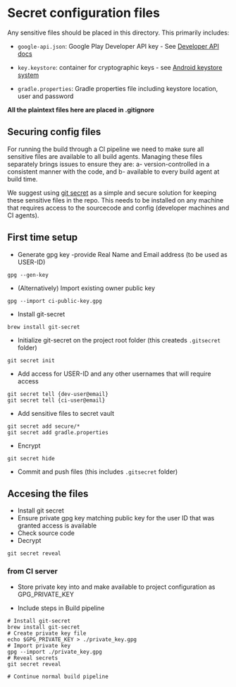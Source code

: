 # Secret configuration files

Any sensitive files should be placed in this directory. This primarily includes:

* `google-api.json`: Google Play Developer API key - See [Developer API docs](https://developers.google.com/android-publisher/getting_started)

* `key.keystore`: container for cryptographic keys - see [Android keystore system](https://developer.android.com/training/articles/keystore)

* `gradle.properties`: Gradle properties file including keystore location, user and password


**All the plaintext files here are placed in .gitignore**

## Securing config files

For running the build through a CI pipeline we need to make sure all sensitive files are available to all build agents. Managing these files separately brings issues to ensure they are: a- version-controlled in a consistent manner with the code, and b- available to every build agent at build time.

We suggest using [git secret](https://git-secret.io/) as a simple and secure solution for keeping these sensitive files in the repo. 
This needs to be installed on any machine that requires access to the sourcecode and config (developer machines and CI agents).


## First time setup

* Generate gpg key -provide Real Name and Email address (to be used as USER-ID)
```
gpg --gen-key
```
* (Alternatively) Import existing owner public key
```
gpg --import ci-public-key.gpg
```
* Install git-secret
```
brew install git-secret
```
* Initialize git-secret on the project root folder (this createds `.gitsecret` folder)
```
git secret init
```
* Add access for USER-ID and any other usernames that will require access
```
git secret tell {dev-user@email}
git secret tell {ci-user@email}
```
* Add sensitive files to secret vault
```
git secret add secure/*
git secret add gradle.properties
```
* Encrypt
```
git secret hide
```
* Commit and push files (this includes `.gitsecret` folder)


## Accesing the files

* Install git secret
* Ensure private gpg key matching public key for the user ID that was granted access is available
* Check source code
* Decrypt
```
git secret reveal
```

### from CI server

* Store private key into and make available to project configuration as GPG_PRIVATE_KEY

* Include steps in Build pipeline
```
# Install git-secret
brew install git-secret
# Create private key file
echo $GPG_PRIVATE_KEY > ./private_key.gpg
# Import private key
gpg --import ./private_key.gpg
# Reveal secrets
git secret reveal

# Continue normal build pipeline
```
